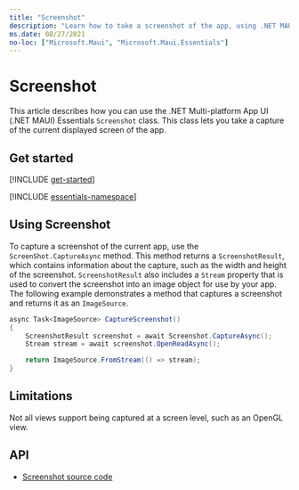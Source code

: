 ```yaml
---
title: "Screenshot"
description: "Learn how to take a screenshot of the app, using .NET MAUI. The Screenshot class in Microsoft.Maui.Essentials namespace is used to capture of the current displayed screen of the app."
ms.date: 08/27/2021
no-loc: ["Microsoft.Maui", "Microsoft.Maui.Essentials"]
---
```


# Screenshot

This article describes how you can use the .NET Multi-platform App UI (.NET MAUI) Essentials `Screenshot` class. This class lets you take a capture of the current displayed screen of the app.

## Get started

[!INCLUDE [get-started](../includes/get-started.md)]

[!INCLUDE [essentials-namespace](../includes/essentials-namespace.md)]

## Using Screenshot

To capture a screenshot of the current app, use the `ScreenShot.CaptureAsync` method. This method returns a `ScreenshotResult`, which contains information about the capture, such as the width and height of the screenshot. `ScreenshotResult` also includes a `Stream` property that is used to convert the screenshot into an image object for use by your app. The following example demonstrates a method that captures a screenshot and returns it as an `ImageSource`.

```csharp
async Task<ImageSource> CaptureScreenshot()
{
    ScreenshotResult screenshot = await Screenshot.CaptureAsync();
    Stream stream = await screenshot.OpenReadAsync();

    return ImageSource.FromStream(() => stream);
}
```

## Limitations

Not all views support being captured at a screen level, such as an OpenGL view.

## API

- [Screenshot source code](https://github.com/dotnet/maui/tree/main/src/Essentials/src/Screenshot)
<!-- - [Screenshot API documentation](xref:Microsoft.Maui.Essentials.Screenshot)-->
